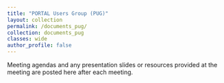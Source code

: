 ```yaml
---
title: "PORTAL Users Group (PUG)"
layout: collection
permalink: /documents_pug/
collection: documents_pug
classes: wide
author_profile: false
---
```


Meeting agendas and any presentation slides or resources provided at the meeting are posted here after each meeting.
